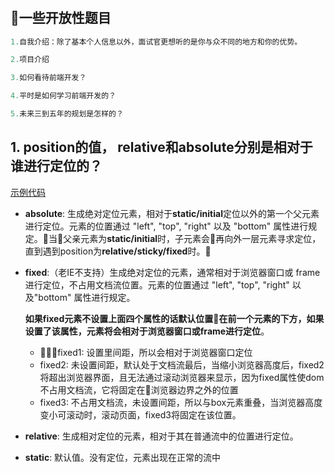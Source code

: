 # 
## **一些开放性题目**
```javascript
1.自我介绍：除了基本个人信息以外，面试官更想听的是你与众不同的地方和你的优势。

2.项目介绍

3.如何看待前端开发？

4.平时是如何学习前端开发的？

5.未来三到五年的规划是怎样的？
```
## **1. position的值， relative和absolute分别是相对于谁进行定位的？**
[示例代码](./code/1.html)
* **absolute**: 生成绝对定位元素，相对于**static/initial**定位以外的第一个父元素进行定位。元素的位置通过 "left", "top", "right" 以及 "bottom" 属性进行规定。当父亲元素为**static/initial**时，子元素会再向外一层元素寻求定位，直到遇到position为**relative/sticky/fixed**时。
  
* **fixed**:（老IE不支持）生成绝对定位的元素，通常相对于浏览器窗口或  frame 进行定位，不占用文档流位置。元素的位置通过 "left", "top", "right" 以及"bottom" 属性进行规定。
  
  **如果fixed元素不设置上面四个属性的话默认位置在前一个元素的下方，如果设置了该属性，元素将会相对于浏览器窗口或frame进行定位**。

  * fixed1: 设置里间距，所以会相对于浏览器窗口定位
  * fixed2: 未设置间距，默认处于文档流最后，当缩小浏览器高度后，fixed2将超出浏览器界面，且无法通过滚动浏览器来显示，因为fixed属性使dom不占用文档流，它将固定在浏览器边界之外的位置
  * fixed3: 不占用文档流，未设置间距，所以与box元素重叠，当浏览器高度变小可滚动时，滚动页面，fixed3将固定在该位置。
  


* **relative**: 生成相对定位的元素，相对于其在普通流中的位置进行定位。

* **static**: 默认值。没有定位，元素出现在正常的流中